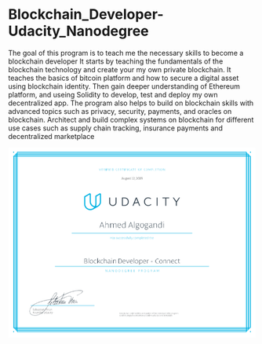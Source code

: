 # Blockchain_Developer-Udacity_Nanodegree
The goal of this program is to teach me the necessary skills to become a blockchain developer It starts by teaching the fundamentals of the blockchain technology and create your my own private blockchain. It teaches the basics of bitcoin platform and how to secure a digital asset using blockchain identity. Then gain deeper understanding of Ethereum platform, and useing Solidity to develop, test and deploy my own  decentralized app. The program also helps to build on blockchain skills with advanced topics such as privacy, security, payments, and oracles on blockchain. Architect and build complex systems on blockchain for different use cases such as supply chain tracking, insurance payments and decentralized marketplace


![Certification of Completion](https://raw.githubusercontent.com/AhmedAlgo/Blockchain_Developer-Udacity_Nanodegree/master/Certification_of_Completion.PNG)
